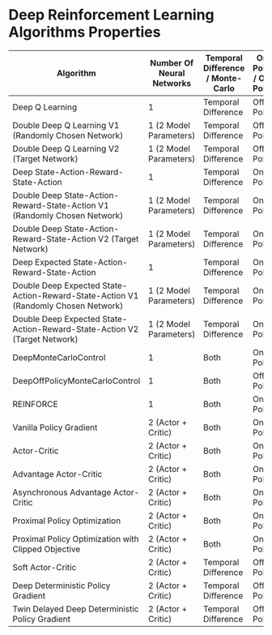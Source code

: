 # Deep Reinforcement Learning Algorithms Properties

| Algorithm                                                                          | Number Of Neural Networks | Temporal Difference / Monte-Carlo | On-Policy / Off-Policy | Q-Values     | V-Values     | Policy Gradient | Discrete Action Space | Continuous Action Space |
|------------------------------------------------------------------------------------|---------------------------|-----------------------------------|------------------------|--------------|--------------|-----------------|-----------------------|-------------------------|
| Deep Q Learning                                                                    | 1                         | Temporal Difference               | Off-Policy             | Yes          | No           | No              | Yes                   | No                      |
| Double Deep Q Learning V1 (Randomly Chosen Network)                                | 1 (2 Model Parameters)    | Temporal Difference               | Off-Policy             | Yes          | No           | No              | Yes                   | No                      |
| Double Deep Q Learning V2 (Target Network)                                         | 1 (2 Model Parameters)    | Temporal Difference               | Off-Policy             | Yes          | No           | No              | Yes                   | No                      |
| Deep State-Action-Reward-State-Action                                              | 1                         | Temporal Difference               | On-Policy              | Yes          | No           | No              | Yes                   | No                      |
| Double Deep State-Action-Reward-State-Action V1 (Randomly Chosen Network)          | 1 (2 Model Parameters)    | Temporal Difference               | On-Policy              | Yes          | No           | No              | Yes                   | No                      |
| Double Deep State-Action-Reward-State-Action V2 (Target Network)                   | 1 (2 Model Parameters)    | Temporal Difference               | On-Policy              | Yes          | No           | No              | Yes                   | No                      |
| Deep Expected State-Action-Reward-State-Action                                     | 1                         | Temporal Difference               | On-Policy              | Yes          | No           | No              | Yes                   | No                      |
| Double Deep Expected State-Action-Reward-State-Action V1 (Randomly Chosen Network) | 1 (2 Model Parameters)    | Temporal Difference               | On-Policy              | Yes          | No           | No              | Yes                   | No                      |
| Double Deep Expected State-Action-Reward-State-Action V2 (Target Network)          | 1 (2 Model Parameters)    | Temporal Difference               | On-Policy              | Yes          | No           | No              | Yes                   | No                      |
| DeepMonteCarloControl                                                              | 1                         | Both                              | On-Policy              | Yes          | No           | No              | Yes                   | No                      |
| DeepOffPolicyMonteCarloControl                                                     | 1                         | Both                              | Off-Policy             | Yes          | No           | No              | Yes                   | No                      |
| REINFORCE                                                                          | 1                         | Both                              | On-Policy              | No           | Yes          | Yes             | Yes                   | Yes                     |
| Vanilla Policy Gradient                                                            | 2 (Actor + Critic)        | Both                              | On-Policy              | Yes (Actor)  | Yes (Critic) | Yes             | Yes                   | Yes                     |
| Actor-Critic                                                                       | 2 (Actor + Critic)        | Both                              | On-Policy              | Yes (Actor)  | Yes (Critic) | Yes             | Yes                   | Yes                     |
| Advantage Actor-Critic                                                             | 2 (Actor + Critic)        | Both                              | On-Policy              | Yes (Actor)  | Yes (Critic) | Yes             | Yes                   | Yes                     |
| Asynchronous Advantage Actor-Critic                                                | 2 (Actor + Critic)        | Both                              | On-Policy              | Yes (Actor)  | Yes (Critic) | Yes             | Yes                   | Yes                     |
| Proximal Policy Optimization                                                       | 2 (Actor + Critic)        | Both                              | On-Policy              | Yes (Actor)  | Yes (Critic) | Yes             | Yes                   | Yes                     |
| Proximal Policy Optimization with Clipped Objective                                | 2 (Actor + Critic)        | Both                              | On-Policy              | Yes (Actor)  | Yes (Critic) | Yes             | Yes                   | Yes                     |
| Soft Actor-Critic                                                                  | 2 (Actor + Critic)        | Temporal Difference               | Off-Policy             | Yes (Actor)  | Yes (Critic) | Yes             | Yes                   | Yes                     |
| Deep Deterministic Policy Gradient                                                 | 2 (Actor + Critic)        | Temporal Difference               | Off-Policy             | Yes (Actor)  | Yes (Critic) | Yes             | No                    | Yes                     |
| Twin Delayed Deep Deterministic Policy Gradient                                    | 2 (Actor + Critic)        | Temporal Difference               | Off-Policy             | Yes (Actor)  | Yes (Critic) | Yes             | No                    | Yes                     |
